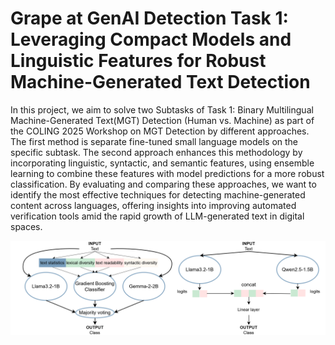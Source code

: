 # Grape at GenAI Detection Task 1: Leveraging Compact Models and Linguistic Features for Robust Machine-Generated Text Detection

In this project, we aim to solve two Subtasks of Task 1: Binary Multilingual Machine-Generated Text(MGT) Detection (Human vs. Machine) as part of the COLING 2025 Workshop on MGT Detection by different approaches. The first method is separate fine-tuned small language models on the specific subtask. The second approach enhances this methodology by incorporating linguistic, syntactic, and semantic features, using ensemble learning to combine these features with model predictions for a more robust classification. By evaluating and comparing these approaches, we want to identify the most effective techniques for detecting machine-generated content across languages, offering insights into improving automated verification tools amid the rapid growth of LLM-generated text in digital spaces.

![Our proposed approaches for two Subtask](figures/mono_.drawio.png)
